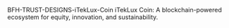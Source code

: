BFH-TRUST-DESIGNS-iTekLux-Coin
iTekLux Coin: A blockchain-powered ecosystem for equity, innovation, and sustainability.



